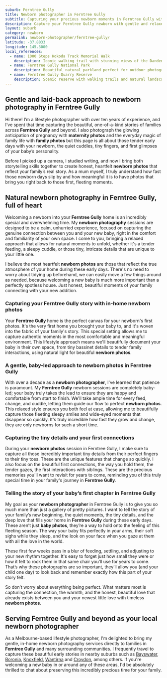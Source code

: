 ```yaml
---
suburb: Ferntree Gully
title: Newborn photographer in Ferntree Gully
subtitle: Capturing your precious newborn moments in Ferntree Gully with gentle photography
description: Capture your Ferntree Gully newborn with gentle and relaxed photography. Newborn sessions are available in your home for maximum comfort and convenience.
layout: suburb
category: newborn
permalink: newborn-photographer/ferntree-gully/
latitude: -37.8833
longitude: 145.3000
local_references:
  - name: 1000 Steps Kokoda Track Memorial Walk
    description: Iconic walking trail with stunning views of the Dandenong Ranges
  - name: Ferntree Gully National Park
    description: Beautiful natural parkland perfect for outdoor photography sessions
  - name: Ferntree Gully Quarry Reserve
    description: Scenic reserve with walking trails and natural landscapes
---
```


## Gentle and laid-back approach to newborn photography in Ferntree Gully

Hi there! I’m a lifestyle photographer with over ten years of experience, and I’ve spent that time capturing the beautiful, one-of-a-kind stories of families across **Ferntree Gully** and beyond. I also photograph the glowing anticipation of pregnancy with **maternity photos** and the everyday magic of family life with **family photos** but this page is all about those tender early days with your newborn, the quiet cuddles, tiny fingers, and first glimpses of your baby’s personality.

Before I picked up a camera, I studied writing, and now I bring both storytelling skills together to create honest, heartfelt **newborn photos** that reflect your family’s real story. As a mum myself, I truly understand how fast those newborn days slip by and how meaningful it is to have photos that bring you right back to those first, fleeting moments.

## Natural newborn photography in Ferntree Gully, full of heart

Welcoming a newborn into your **Ferntree Gully** home is an incredibly special and overwhelming time. My **newborn photography** sessions are designed to be a calm, unhurried experience, focused on capturing the genuine connection between you and your new baby, right in the comfort and familiarity of your own space. I come to you, bringing a relaxed approach that allows for natural moments to unfold, whether it's a tender feeding, a sleepy cuddle, or those tiny, intricate details that are unique to your little one.

I believe the most heartfelt **newborn photos** are those that reflect the true atmosphere of your home during these early days. There's no need to worry about tidying up beforehand, we can easily move a few things around as needed, because welcoming a new baby is much more important than a perfectly spotless house. Just honest, beautiful moments of your family connecting with your new addition.

### Capturing your Ferntree Gully story with in-home newborn photos

Your **Ferntree Gully** home is the perfect canvas for your newborn's first photos. It's the very first home you brought your baby to, and it's woven into the fabric of your family's story. This special setting allows me to capture authentic moments in the most comfortable and meaningful environment. This lifestyle approach means we'll beautifully document your baby in their own space, from tiny bassinet details to tender family interactions, using natural light for beautiful **newborn photos**.

### A gentle, baby-led approach to newborn photos in Ferntree Gully

With over a decade as a **newborn photographer**, I've learned that patience is paramount. My **Ferntree Gully** newborn sessions are completely baby-led; your baby truly takes the lead to ensure they are happy and comfortable from start to finish. We'll take ample time for every feed, change, and cuddle, letting them guide our flow to perfect **newborn photos**. This relaxed style ensures you both feel at ease, allowing me to beautifully capture those fleeting sleepy smiles and wide-eyed moments that disappear so quickly. It's truly incredible how fast they grow and change, they are only newborns for such a short time.

### Capturing the tiny details and your first connections

During your **newborn photos** session in Ferntree Gully, I make sure to capture all those incredibly important tiny details from their perfect fingers to their tiny toes. These are the unique features that change so quickly. I also focus on the beautiful first connections, the way you hold them, the tender gazes, the first interactions with siblings. These are the precious memories you'll want to revisit for years to come, reminding you of this truly special time in your family's journey in **Ferntree Gully**.

### Telling the story of your baby’s first chapter in Ferntree Gully

My goal as your **newborn photographer** in Ferntree Gully is to give you so much more than just a gallery of pretty pictures. I want to tell the story of your family’s new beginning, the quiet moments, the tiny details, and the deep love that fills your home in **Ferntree Gully** during these early days. These aren’t just **baby photos**, they’re a way to hold onto the feeling of this fleeting season. The way your baby fits perfectly in your arms, their soft sighs while they sleep, and the look on your face when you gaze at them with all the love in the world.

These first few weeks pass in a blur of feeding, settling, and adjusting to your new rhythm together. It's easy to forget just how small they were or how it felt to rock them in that same chair you’ll use for years to come. That’s why these photographs are so important, they’ll allow you (and your child one day) to look back and remember exactly how this part of your story felt.

So don’t worry about everything being perfect. What matters most is capturing the connection, the warmth, and the honest, beautiful love that already exists between you and your newest little love with timeless **newborn photos**.

## Serving Ferntree Gully and beyond as your local newborn photographer

As a Melbourne-based lifestyle photographer, I'm delighted to bring my gentle, in-home newborn photography services directly to families in **Ferntree Gully** and many surrounding communities. I frequently travel to capture these beautiful early stories in nearby suburbs such as [Bayswater](newborn-photos/bayswater/), [Boronia](newborn-photos/boronia/), [Knoxfield](newborn-photos/knoxfield/), [Wantirna](newborn-photos/wantirna/) and [Croydon](newborn-photos/croydon/), among others. If you're welcoming a new baby in or around any of these areas, I'd be absolutely thrilled to chat about preserving this incredibly precious time for your family.
